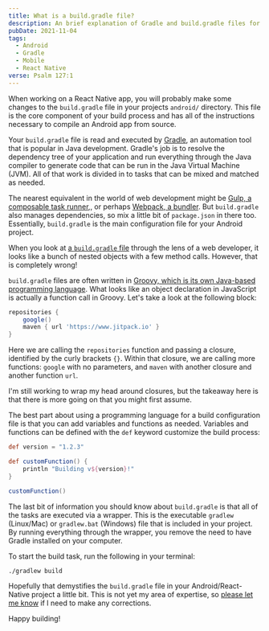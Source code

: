 ```yaml
---
title: What is a build.gradle file?
description: An brief explanation of Gradle and build.gradle files for JavaScript developers
pubDate: 2021-11-04
tags:
  - Android
  - Gradle
  - Mobile
  - React Native
verse: Psalm 127:1
---
```


When working on a React Native app, you will probably make some changes to the `build.gradle` file in your projects `android/` directory. This file is the core component of your build process and has all of the instructions necessary to compile an Android app from source.

Your `build.gradle` file is read and executed by [Gradle](https://gradle.org/), an automation tool that is popular in Java development. Gradle's job is to resolve the dependency tree of your application and run everything through the Java compiler to generate code that can be run in the Java Virtual Machine (JVM). All of that work is divided in to tasks that can be mixed and matched as needed.

The nearest equivalent in the world of web development might be [Gulp, a composable task runner](https://gulpjs.com/),, or perhaps [Webpack, a bundler](https://webpack.js.org/). But `build.gradle` also manages dependencies, so mix a little bit of `package.json` in there too. Essentially, `build.gradle` is the main configuration file for your Android project.

When you look at [a `build.gradle` file](https://github.com/facebook/react-native/blob/main/template/android/build.gradle) through the lens of a web developer, it looks like a bunch of nested objects with a few method calls. However, that is completely wrong!

`build.gradle` files are often written in [Groovy, which is its own Java-based programming language](https://groovy-lang.org/). What looks like an object declaration in JavaScript is actually a function call in Groovy. Let's take a look at the following block:

```groovy
repositories {
    google()
    maven { url 'https://www.jitpack.io' }
}
```

Here we are calling the `repositories` function and passing a closure, identified by the curly brackets `{}`. Within that closure, we are calling more functions: `google` with no parameters, and `maven` with another closure and another function `url`.

I'm still working to wrap my head around closures, but the takeaway here is that there is more going on that you might first assume.

The best part about using a programming language for a build configuration file is that you can add variables and functions as needed. Variables and functions can be defined with the `def` keyword customize the build process:

```groovy
def version = "1.2.3"

def customFunction() {
    println "Building v${version}!"
}

customFunction()
```

The last bit of information you should know about `build.gradle` is that all of the tasks are executed via a wrapper. This is the executable `gradlew` (Linux/Mac) or `gradlew.bat` (Windows) file that is included in your project. By running everything through the wrapper, you remove the need to have Gradle installed on your computer.

To start the build task, run the following in your terminal:

```shell
./gradlew build
```

Hopefully that demystifies the `build.gradle` file in your Android/React-Native project a little bit. This is not yet my area of expertise, so [please let me know](#comment-link) if I need to make any corrections.

Happy building!
